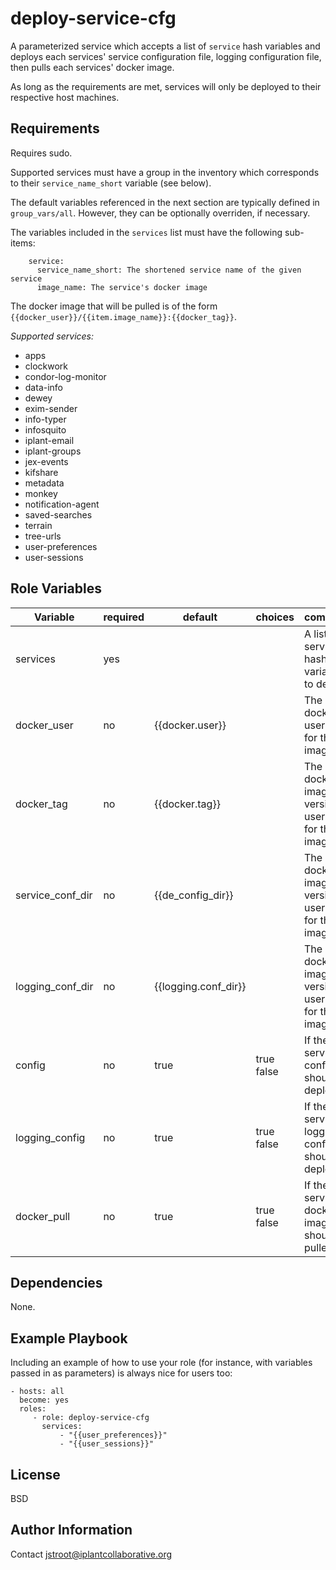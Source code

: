 deploy-service-cfg
==================

A parameterized service which accepts a list of `service` hash variables and deploys each 
services' service configuration file, logging configuration file, then pulls each 
services' docker image.

As long as the requirements are met, services will only be deployed to their respective host 
machines.

Requirements
------------
Requires sudo.

Supported services must have a group in the inventory which corresponds to their `service_name_short` 
variable (see below).

The default variables referenced in the next section are typically defined in `group_vars/all`. However, 
they can be optionally overriden, if necessary.

The variables included in the `services` list must have the following sub-items:

        service:   
          service_name_short: The shortened service name of the given service
          image_name: The service's docker image

The docker image that will be pulled is of the form `{{docker_user}}/{{item.image_name}}:{{docker_tag}}`. 

*Supported services:*
* apps
* clockwork
* condor-log-monitor
* data-info
* dewey
* exim-sender
* info-typer
* infosquito
* iplant-email
* iplant-groups
* jex-events
* kifshare
* metadata
* monkey
* notification-agent
* saved-searches
* terrain
* tree-urls
* user-preferences
* user-sessions

Role Variables
--------------

|Variable                | required | default                  | choices        | comments                                               |
|------------------------|----------|--------------------------|----------------|--------------------------------------------------------|
| services               |   yes    |                          |                | A list of service hash variables to deploy |
| docker_user            |    no    | {{docker.user}}          |                | The docker user name for the image |
| docker_tag             |    no    | {{docker.tag}}           |                | The docker image version user name for the image |
| service_conf_dir       |    no    | {{de_config_dir}}        |                | The docker image version user name for the image |
| logging_conf_dir       |    no    | {{logging.conf_dir}}     |                | The docker image version user name for the image |
| config                 |    no    |  true                    | true<br/>false | If the service config file should be deployed. |
| logging_config         |    no    |  true                    | true<br/>false | If the service logging config file should be deployed. |
| docker_pull            |    no    |  true                    | true<br/>false | If the service's docker image should be pulled. |


Dependencies
------------

None.

Example Playbook
----------------

Including an example of how to use your role (for instance, with variables passed in as parameters) is always nice for users too:

    - hosts: all
      become: yes
      roles:
         - role: deploy-service-cfg
           services:
               - "{{user_preferences}}"
               - "{{user_sessions}}"

License
-------

BSD

Author Information
------------------

Contact jstroot@iplantcollaborative.org
